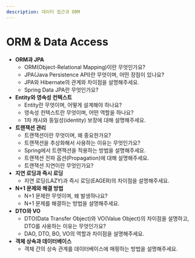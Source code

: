 ```yaml
---
description: 데이터 접근과 ORM
---
```


# ORM & Data Access

* **ORM과 JPA**
  * ORM(Object-Relational Mapping)이란 무엇인가요?
  * JPA(Java Persistence API)란 무엇이며, 어떤 장점이 있나요?
  * JPA와 Hibernate의 관계와 차이점을 설명해주세요.
  * Spring Data JPA란 무엇인가요?
* **Entity와 영속성 컨텍스트**
  * Entity란 무엇이며, 어떻게 설계해야 하나요?
  * 영속성 컨텍스트란 무엇이며, 어떤 역할을 하나요?
  * 1차 캐시와 동일성(identity) 보장에 대해 설명해주세요.
* **트랜잭션 관리**
  * 트랜잭션이란 무엇이며, 왜 중요한가요?
  * 트랜잭션을 추상화해서 사용하는 이유는 무엇인가요?
  * Spring에서 트랜잭션을 적용하는 방법을 설명해주세요.
  * 트랜잭션 전파 옵션(Propagation)에 대해 설명해주세요.
  * 트랜잭션 지연이란 무엇인가요?
* **지연 로딩과 즉시 로딩**
  * 지연 로딩(LAZY)과 즉시 로딩(EAGER)의 차이점을 설명해주세요.
* **N+1 문제와 해결 방법**
  * N+1 문제란 무엇이며, 왜 발생하나요?
  * N+1 문제를 해결하는 방법을 설명해주세요.
* **DTO와 VO**
  * DTO(Data Transfer Object)와 VO(Value Object)의 차이점을 설명하고, DTO를 사용하는 이유는 무엇인가요?
  * DAO, DTO, BO, VO의 역할과 차이점을 설명해주세요.
* **객체 상속과 데이터베이스**
  * 객체 간의 상속 관계를 데이터베이스에 매핑하는 방법을 설명해주세요.
